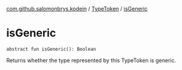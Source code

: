 [com.github.salomonbrys.kodein](../index.md) / [TypeToken](index.md) / [isGeneric](.)

# isGeneric

`abstract fun isGeneric(): Boolean`

Returns whether the type represented by this TypeToken is generic.

